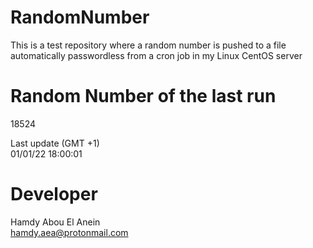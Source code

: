 # RandomNumber    
This is a test repository where a random number is pushed to a file automatically passwordless from a cron job in my Linux CentOS server    
# Random Number of the last run   
18524
      
Last update (GMT +1)    
01/01/22 18:00:01
# Developer    
Hamdy Abou El Anein   
hamdy.aea@protonmail.com
